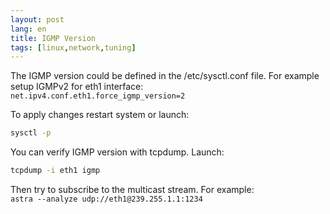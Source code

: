```yaml
---
layout: post
lang: en
title: IGMP Version
tags: [linux,network,tuning]
---
```


The IGMP version could be defined in the /etc/sysctl.conf file. For example setup IGMPv2 for eth1 interface:    
`net.ipv4.conf.eth1.force_igmp_version=2`  

<!-- more -->

To apply changes restart system or launch:    
``` sh
sysctl -p
```  
You can verify IGMP version with tcpdump. Launch:  
``` sh
tcpdump -i eth1 igmp
```  

Then try to subscribe to the multicast stream. For example:  
`astra --analyze udp://eth1@239.255.1.1:1234`  
